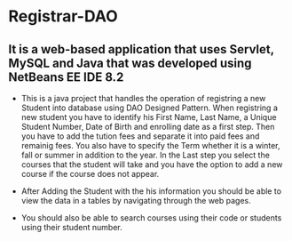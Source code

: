 # Registrar-DAO

## It is a web-based application that uses Servlet, MySQL and Java that was developed using NetBeans EE IDE 8.2

- This is a java project that handles the operation of registring a new Student into database using DAO Designed Pattern. When registring a new student you have to identify his First Name, Last Name, a Unique Student Number, Date of Birth and enrolling date as a first step. Then you have to add the tution fees and separate it into paid fees and remainig fees. You also have to specify the Term whether it is a winter, fall or summer in addition to the year. In the Last step you select the courses that the student will take and you have the option to add a new course if the course does not appear.

- After Adding the Student with the his information you should be able to view the data in a tables by navigating through the web pages.

- You should also be able to search courses using their code or students using their student number.
